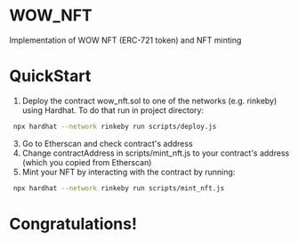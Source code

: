 # WOW_NFT
Implementation of WOW NFT (ERC-721 token) and NFT minting

# QuickStart
1) Deploy the contract wow_nft.sol to one of the networks (e.g. rinkeby) using Hardhat. To do that run in project directory: 
```bash
 npx hardhat --network rinkeby run scripts/deploy.js
```
3) Go to Etherscan and check contract's address
4) Change contractAddress in scripts/mint_nft.js to your contract's address (which you copied from Etherscan)
5) Mint your NFT by interacting with the contract by running:
```bash
 npx hardhat --network rinkeby run scripts/mint_nft.js
```

# Congratulations!
